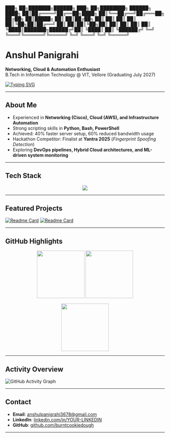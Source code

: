 <!-- ASCII Banner Header -->
███╗   ██╗███████╗██████╗ ███╗   ██╗████████╗ ██████╗
████╗  ██║██╔════╝██╔══██╗████╗  ██║╚══██╔══╝██╔═══██╗
██╔██╗ ██║█████╗  ██║  ██║██╔██╗ ██║   ██║   ██║   ██║
██║╚██╗██║██╔══╝  ██║  ██║██║╚██╗██║   ██║   ██║   ██║
██║ ╚████║███████╗██████╔╝██║ ╚████║   ██║   ╚██████╔╝
╚═╝  ╚═══╝╚══════╝╚═════╝ ╚═╝  ╚═══╝   ╚═╝    ╚═════╝



# Anshul Panigrahi

**Networking, Cloud & Automation Enthusiast**  
B.Tech in Information Technology @ VIT, Vellore (Graduating July 2027)

[![Typing SVG](https://readme-typing-svg.herokuapp.com?color=1A73E8&size=22&lines=Networking+%7C+Cloud+%7C+Automation;Python+%7C+AWS+%7C+DevOps;Always+Learning+New+Things)](https://git.io/typing-svg)

---

## About Me
- Experienced in **Networking (Cisco), Cloud (AWS), and Infrastructure Automation**  
- Strong scripting skills in **Python, Bash, PowerShell**  
- Achieved: 40% faster server setup, 60% reduced bandwidth usage  
- Hackathon Competitor: Finalist at **Yantra 2025** (*Fingerprint Spoofing Detection*)  
- Exploring **DevOps pipelines, Hybrid Cloud architectures, and ML-driven system monitoring**  

---

## Tech Stack
<p align="center">
  <a href="#"><img src="https://skillicons.dev/icons?i=python,js,java,cpp,aws,docker,linux,nginx,git,github" /></a>
</p>

---

## Featured Projects
[![Readme Card](https://github-readme-stats.vercel.app/api/pin/?username=burntcookiedough&repo=raspberry-pi-cdn&theme=tokyonight)](https://github.com/burntcookiedough/raspberry-pi-cdn)
[![Readme Card](https://github-readme-stats.vercel.app/api/pin/?username=burntcookiedough&repo=fingerprint-detection&theme=tokyonight)](https://github.com/burntcookiedough/fingerprint-detection)

---

## GitHub Highlights
<p align="center">
  <img src="https://github-readme-stats.vercel.app/api?username=burntcookiedough&show_icons=true&theme=tokyonight" height="150" />
  <img src="https://github-readme-stats.vercel.app/api/top-langs/?username=burntcookiedough&layout=compact&theme=tokyonight" height="150" />
</p>

<p align="center">
  <img src="https://github-readme-streak-stats.herokuapp.com?user=burntcookiedough&theme=tokyonight" height="150" />
</p>

---

## Activity Overview
![GitHub Activity Graph](https://github-readme-activity-graph.vercel.app/graph?username=burntcookiedough&bg_color=0d1117&color=58a6ff&line=4a90e2&point=ffffff&area=true&hide_border=true)

---

## Contact
- **Email**: [anshulpanigrahi3678@gmail.com](mailto:anshulpanigrahi3678@gmail.com)  
- **LinkedIn**: [linkedin.com/in/YOUR-LINKEDIN](https://linkedin.com/in/YOUR-LINKEDIN)  
- **GitHub**: [github.com/burntcookiedough](https://github.com/burntcookiedough)  

---
